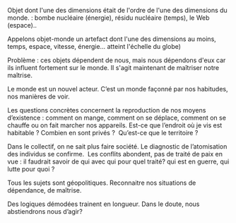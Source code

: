 Objet dont l'une des dimensions était de l'ordre de l'une des dimensions du monde. : bombe nucléaire (énergie), résidu nucléaire (temps), le Web (espace).. 

Appelons objet-monde un artefact dont l'une des dimensions au moins, temps, espace, vitesse, énergie… atteint l'échelle du globe)

Problème : ces objets dépendent de nous, mais nous dépendons d'eux car ils influent fortement sur le monde. Il s'agit maintenant de maîtriser notre maîtrise.

Le monde est un nouvel acteur. C’est un monde façonné par nos habitudes, nos manières de voir.

Les questions concrètes concernent la reproduction de nos moyens d’existence : comment on mange, comment on se déplace, comment on se chauffe ou on fait marcher nos appareils. Est-ce que l’endroit où je vis est habitable ? Combien en sont privés ?  Qu’est-ce que le territoire ? 

Dans le collectif, on ne sait plus faire société. Le diagnostic de l’atomisation des individus se confirme.  Les conflits abondent, pas de traité de paix en vue : il faudrait savoir de qui avec qui pour quel traité? qui est en guerre, qui lutte pour quoi ? 

Tous les sujets sont géopolitiques. Reconnaitre nos situations de dépendance, de maîtrise. 

 Des logiques démodées trainent en longueur. Dans le doute, nous abstiendrons nous d’agir?
